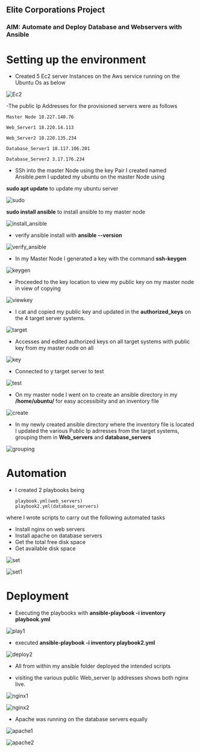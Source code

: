 ## Elite Corporations Project

### AIM: Automate and Deploy Database and Webservers with Ansible

# Setting up the environment 

- Created 5 Ec2 server Instances on the Aws service running on the Ubuntu Os as below

![Ec2](/Advance-Pj1/Images/Instances_5servers.jpg)

-The public Ip Addresses for the provisioned servers were as follows



    Master Node 18.227.140.76

    Web_Server1 18.220.14.113

    Web_Server2 18.220.135.234

    Database_Server1 18.117.106.201

    Database_Server2 3.17.176.234




- SSh into the master Node using the key Pair I created named Ansible.pem I updated my ubuntu on the master Node using

**sudo apt update** to update my ubuntu server 

![sudo](/Advance-Pj1/Images/sudo_aprt_update_ubuntu.jpg)

**sudo install ansible** to install ansible to my master node

![install_ansible](/Advance-Pj1/Images/sudo_apt_install_ansible.jpg)

- verify ansible install with **ansible --version**

![verify_ansible](/Advance-Pj1/Images/verify_ansible_install_verion.jpg)

- In my Master Node I generated a key with the command **ssh-keygen**

![keygen](/Advance-Pj1/Images/create_keygen.jpg)

- Proceeded to the key location to view my public key on my master node in view of copying

![viewkey](/Advance-Pj1/Images/on_master_node_i_get_to_my_directory_to_view_and-copy_my_key.jpg)

- I cat and copied my public key and updated in the **authorized_keys** on the 4 target server systems.

![target](/Advance-Pj1/Images/cat_and_copied_my_authorized_key_from_my_master_node.jpg)

- Accesses and edited authorized keys on all target systems with public key from my master node on all  

![key](/Advance-Pj1/Images/edited_authorized_keys_on_target_system.jpg)

- Connected to y target server to test 

![test](/Advance-Pj1/Images/from_master_node_i_connect_directly_after_pasting_key-in_authorized_keys.jpg)

- On my master node I went on to create an ansible directory in my **/home/ubuntu/** for easy accessibiity and an inventory file

![create](/Advance-Pj1/Images/create_ansible_dir_and_inventory_file.jpg)

- In my newly created ansible directory where the inventory file is located I updated the various Public Ip adrresses from the target systems, grouping them in **Web_servers** and **database_servers**

![grouping](/Advance-Pj1/Images/setup_my_inventory-list.jpg)

# Automation

- I created 2 playbooks being 

      playbook.yml(web_servers) 
      playbook2.yml(database_servers)

where I wrote scripts to carry out the following automated tasks

  - Install nginx on web servers
  - Install apache on database servers
  - Get the total free disk space
  - Get available disk space

![set](/Advance-Pj1/Images/playbook1_webserver_playbook.jpg)

![set1](/Advance-Pj1/Images/playbook2_config.jpg)

# Deployment

- Executing the playbooks with **ansible-playbook -i inventory playbook.yml** 

![play1](/Advance-Pj1/Images/playbook1_done_webservers.jpg)

- executed **ansible-playbook -i inventory playbook2.yml** 

![deploy2](/Advance-Pj1/Images/playbook2_executed_successfully.jpg)

- All from within my ansible folder deployed the intended scripts

- visiting the various public Web_server Ip addresses shows both nginx live.

![nginx1](/Advance-Pj1/Images/nginx_active_on_first_web_server.jpg)

![nginx2](/Advance-Pj1/Images/nginx_active_on_second%20_web_server.jpg)

- Apache was running on the database servers equally

![apache1](/Advance-Pj1/Images/apache1.jpg)

![apache2](/Advance-Pj1/Images/apache2_live.jpg)



